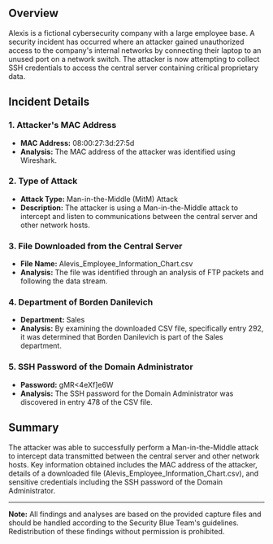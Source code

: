 
## Overview

Alexis is a fictional cybersecurity company with a large employee base. A security incident has occurred where an attacker gained unauthorized access to the company's internal networks by connecting their laptop to an unused port on a network switch. The attacker is now attempting to collect SSH credentials to access the central server containing critical proprietary data.

## Incident Details

### 1. Attacker's MAC Address

- **MAC Address:** 08:00:27:3d:27:5d
- **Analysis:** The MAC address of the attacker was identified using Wireshark.

### 2. Type of Attack

- **Attack Type:** Man-in-the-Middle (MitM) Attack
- **Description:** The attacker is using a Man-in-the-Middle attack to intercept and listen to communications between the central server and other network hosts.

### 3. File Downloaded from the Central Server

- **File Name:** Alevis_Employee_Information_Chart.csv
- **Analysis:** The file was identified through an analysis of FTP packets and following the data stream.

### 4. Department of Borden Danilevich

- **Department:** Sales
- **Analysis:** By examining the downloaded CSV file, specifically entry 292, it was determined that Borden Danilevich is part of the Sales department.

### 5. SSH Password of the Domain Administrator

- **Password:** gMR<4eXf]e6W
- **Analysis:** The SSH password for the Domain Administrator was discovered in entry 478 of the CSV file.

## Summary

The attacker was able to successfully perform a Man-in-the-Middle attack to intercept data transmitted between the central server and other network hosts. Key information obtained includes the MAC address of the attacker, details of a downloaded file (Alevis_Employee_Information_Chart.csv), and sensitive credentials including the SSH password of the Domain Administrator.

---

**Note:** All findings and analyses are based on the provided capture files and should be handled according to the Security Blue Team's guidelines. Redistribution of these findings without permission is prohibited.
